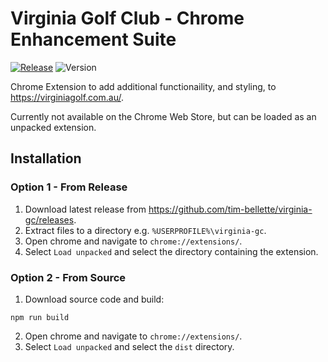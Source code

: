 # Virginia Golf Club - Chrome Enhancement Suite

[![Release](https://github.com/tim-bellette/virginia-gc/workflows/Release/badge.svg)](https://github.com/tim-bellette/virginia-gc/actions/workflows/release.yml) ![Version](https://img.shields.io/github/manifest-json/v/tim-bellette/virginia-gc?filename=public%2Fmanifest.json)

Chrome Extension to add additional functionaility, and styling, to https://virginiagolf.com.au/.

Currently not available on the Chrome Web Store, but can be loaded as an unpacked extension.

## Installation

### Option 1 - From Release

1. Download latest release from https://github.com/tim-bellette/virginia-gc/releases.
2. Extract files to a directory e.g. `%USERPROFILE%\virginia-gc`.
3. Open chrome and navigate to `chrome://extensions/`.
4. Select `Load unpacked` and select the directory containing the extension.

### Option 2 - From Source

1. Download source code and build:
```shell
npm run build
```
2. Open chrome and navigate to `chrome://extensions/`.
3. Select `Load unpacked` and select the `dist` directory.
